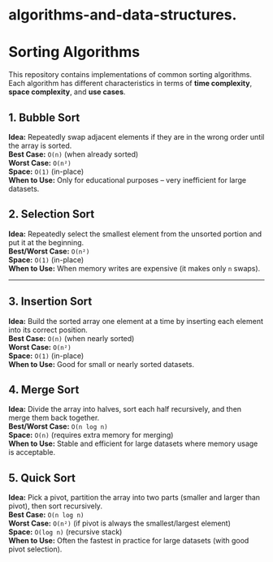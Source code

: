 # algorithms-and-data-structures.
# Sorting Algorithms

This repository contains implementations of common sorting algorithms.  
Each algorithm has different characteristics in terms of **time complexity**, **space complexity**, and **use cases**.

##  1. Bubble Sort
**Idea:** Repeatedly swap adjacent elements if they are in the wrong order until the array is sorted.  
**Best Case:** `O(n)` (when already sorted)  
**Worst Case:** `O(n²)`  
**Space:** `O(1)` (in-place)  
**When to Use:** Only for educational purposes – very inefficient for large datasets.


##  2. Selection Sort
**Idea:** Repeatedly select the smallest element from the unsorted portion and put it at the beginning.  
**Best/Worst Case:** `O(n²)`  
**Space:** `O(1)` (in-place)  
**When to Use:** When memory writes are expensive (it makes only `n` swaps).

---

##  3. Insertion Sort
**Idea:** Build the sorted array one element at a time by inserting each element into its correct position.  
**Best Case:** `O(n)` (when nearly sorted)  
**Worst Case:** `O(n²)`  
**Space:** `O(1)` (in-place)  
**When to Use:** Good for small or nearly sorted datasets.



## 4. Merge Sort
**Idea:** Divide the array into halves, sort each half recursively, and then merge them back together.  
**Best/Worst Case:** `O(n log n)`  
**Space:** `O(n)` (requires extra memory for merging)  
**When to Use:** Stable and efficient for large datasets where memory usage is acceptable.



##  5. Quick Sort
**Idea:** Pick a pivot, partition the array into two parts (smaller and larger than pivot), then sort recursively.  
**Best Case:** `O(n log n)`  
**Worst Case:** `O(n²)` (if pivot is always the smallest/largest element)  
**Space:** `O(log n)` (recursive stack)  
**When to Use:** Often the fastest in practice for large datasets (with good pivot selection).


